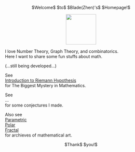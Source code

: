 <script
  src="https://cdn.mathjax.org/mathjax/latest/MathJax.js?config=TeX-AMS-MML_HTMLorMML"
  type="text/javascript">
</script>
<p align="center">
$Welcome$ $to$ $Blade(Zhen)'s$ $Homepage!$
</p> 
<p align="center"><img src= "https://user-images.githubusercontent.com/66701331/182988392-6dc55f54-b27b-414b-a433-48f172b1209d.png" width="100" height="100" ></p>

I love Number Theory, Graph Theory, and combinatorics.
<br/>
Here I want to share some fun stuffs about math. 
<p/>

(...still being developed...)

See 
<br/>
<a href="https://github.com/BladeZhenLei/Riemann-Hypothesis/blob/main/README.md"> Introduction to Riemann Hypothesis </a>
<br/>
for The Biggest Mystery in Mathematics. 

See
<br/>
...
<br/>
for some conjectures I made.

Also see
<br/>
<a href="https://bladezhenlei.github.io/Gallery-Parametric/"> Parametric </a>
<br/>
<a href="https://bladezhenlei.github.io/Gallery-Polar/"> Polar </a>
<br/>
<a href="https://bladezhenlei.github.io/Gallery-Fractal/"> Fractal </a>
<br/>
for archieves of mathematical art.

<p align="center">
$Thank$ $you!$
</p>
